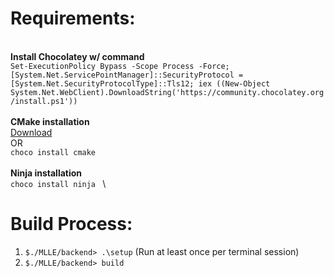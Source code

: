 # Requirements:
\
**Install Chocolatey w/ command** \
  ```Set-ExecutionPolicy Bypass -Scope Process -Force; [System.Net.ServicePointManager]::SecurityProtocol = [System.Net.SecurityProtocolType]::Tls12; iex ((New-Object System.Net.WebClient).DownloadString('https://community.chocolatey.org/install.ps1'))``` \
\
**CMake installation** \
[Download](https://cmake.org/download/) \
OR \
```choco install cmake``` \
\
**Ninja installation** \
```choco install ninja ```
\

# Build Process:
1. ```$./MLLE/backend> .\setup``` (Run at least once per terminal session)
2. ```$./MLLE/backend> build```
